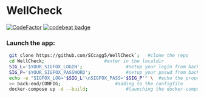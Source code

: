 # WellCheck

[![CodeFactor](https://www.codefactor.io/repository/github/sccagg5/wellcheck/badge)](https://www.codefactor.io/repository/github/sccagg5/wellcheck)
[![codebeat badge](https://codebeat.co/badges/510f65fa-c690-475b-a1a4-15d214d4750f)](https://codebeat.co/projects/github-com-sccagg5-wellcheck-master)

### Launch the app: 

```bash
 git clone https://github.com/SCcagg5/WellCheck`; 	#clone the repo
 cd WellCheck; 						#enter in the localdir
 SIG_L='$YOUR_SIGFOX_LOGIN';				#setup your login from backend.sigfox
 SIG_P='$YOUR_SIGFOX_PASSWORD';				#setup your paswd from backend.sigfox
 echo -e "SIGFOX_LOG='$SIG_L'\nSIGFOX_PASS='$SIG_P'" \	#echo the proper env var
 >> back-end/CONFIG;					#adding to the configfile
 docker-compose up -d --build;				#launching the docker-compose
```
